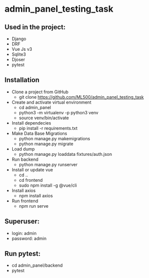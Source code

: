 # admin_panel_testing_task

## Used in the project:
* Django
* DRF
* Vue Js v3
* Sqlite3
* Djoser
* pytest


## Installation
* Clone a project from GitHub
  * git clone https://github.com/ML500/admin_panel_testing_task
* Create and activate virtual environment
  * cd admin_panel
  * python3 -m virtualenv -p python3 venv
  * source venv/bin/activate
* Install dependecies
  * pip install -r requirements.txt
* Make Data Base Migrations
  * python manage.py makemigrations
  * python manage.py migrate
* Load dump
  * python manage.py loaddata fixtures/auth.json
* Run backend
  * python manage.py runserver
* Install or update vue
  * cd ..
  * cd frontend
  * sudo npm install -g @vue/cli
* Install axios
  * npm install axios
* Run frontend
  * npm run serve

## Superuser:
 * login: admin
 * password: admin

## Run pytest:
 * cd admin_panel/backend
 * pytest
